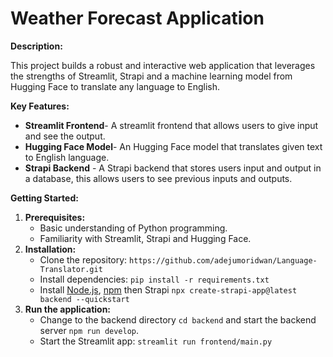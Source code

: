 # Weather Forecast Application

**Description:**

This project builds a robust and interactive web application that leverages the strengths of Streamlit, Strapi and a machine learning model from Hugging Face to translate any language to English.

**Key Features:**
- **Streamlit Frontend**- A streamlit frontend that allows users to give input and see the output.
- **Hugging Face Model**- An Hugging Face model that translates given text to English language.
- **Strapi Backend** - A Strapi backend that stores users input and output in a database, this allows users to see previous inputs and outputs.

**Getting Started:**

1. **Prerequisites:**
   - Basic understanding of Python programming.
   - Familiarity with Streamlit, Strapi and Hugging Face.
2. **Installation:**
   - Clone the repository: `https://github.com/adejumoridwan/Language-Translator.git`
   - Install dependencies: `pip install -r requirements.txt`
   - Install [Node.js](https://nodejs.org/en/learn/getting-started/how-to-install-nodejs), [npm](https://nodejs.org/en/learn/getting-started/an-introduction-to-the-npm-package-manager#introduction-to-npm) then Strapi `npx create-strapi-app@latest backend --quickstart`
3. **Run the application:**
   - Change to the backend directory `cd backend` and start the backend server `npm run develop`.
   - Start the Streamlit app: `streamlit run frontend/main.py`
